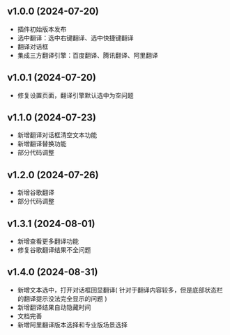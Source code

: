 ## v1.0.0 (2024-07-20)
- 插件初始版本发布
- 选中翻译：选中右键翻译、选中快捷键翻译
- 翻译对话框
- 集成三方翻译引擎：百度翻译、腾讯翻译、阿里翻译

## v1.0.1 (2024-07-20)
- 修复设置页面，翻译引擎默认选中为空问题

## v1.1.0 (2024-07-23)

- 新增翻译对话框清空文本功能
- 新增翻译替换功能
- 部分代码调整

## v1.2.0 (2024-07-26)

- 新增谷歌翻译
- 部分代码调整

## v1.3.1 (2024-08-01)

- 新增查看更多翻译功能
- 修复谷歌翻译结果不全问题

## v1.4.0 (2024-08-31)

- 新增文本选中，打开对话框回显翻译( 针对于翻译内容较多，但是底部状态栏的翻译提示没法完全显示的问题 )
- 新增翻译结果自动隐藏时间
- 文档完善
- 新增阿里翻译版本选择和专业版场景选择